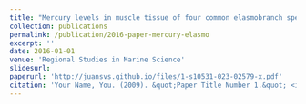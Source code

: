 ```yaml
---
title: "Mercury levels in muscle tissue of four common elasmobranch species from the Pacific coast of Costa Rica, Central America"
collection: publications
permalink: /publication/2016-paper-mercury-elasmo
excerpt: ''
date: 2016-01-01
venue: 'Regional Studies in Marine Science'
slidesurl: 
paperurl: 'http://juansvs.github.io/files/1-s10531-023-02579-x.pdf'
citation: 'Your Name, You. (2009). &quot;Paper Title Number 1.&quot; <i>Journal 1</i>. 1(1).'
---
```

